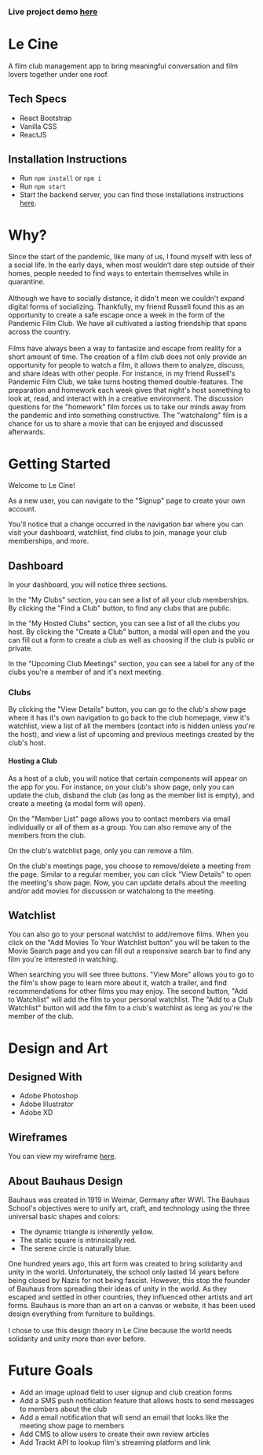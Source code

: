 <h3>Live project demo <a href="https://le-cine-frontend.herokuapp.com/" target="_blank" alt="Le Cine Demo">here</a></h3>

<h1 id="le-cine">Le Cine</h1>
A film club management app to bring meaningful conversation and film lovers together under one roof.


<h2 id="tech-specs">Tech Specs</h2>

- React Bootstrap
- Vanilla CSS
- ReactJS
<!-- - GitKraken GloBoards for project management -->

<h2 id="installation">Installation Instructions</h2>

- Run `npm install` or `npm i`
- Run `npm start`
- Start the backend server, you can find those installations instructions <a href="https://github.com/abeciana1/le-cine-backend">here</a>.

<h1 id="why">Why?</h1>
Since the start of the pandemic, like many of us, I found myself with less of a social life. In the early days, when most wouldn’t dare step outside of their homes, people needed to find ways to entertain themselves while in quarantine.
<br />
<br />
Although we have to socially distance, it didn't mean we couldn't expand digital forms of socializing. Thankfully, my friend Russell found this as an opportunity to create a safe escape once a week in the form of the Pandemic Film Club. We have all cultivated a lasting friendship that spans across the country.
<br />
<br />
Films have always been a way to fantasize and escape from reality for a short amount of time. The creation of a film club does not only provide an opportunity for people to watch a film, it allows them to analyze, discuss, and share ideas with other people. For instance, in my friend Russell's Pandemic Film Club, we take turns hosting themed double-features. The preparation and homework each week gives that night's host something to look at, read, and interact with in a creative environment. The discussion questions for the "homework" film forces us to take our minds away from the pandemic and into something constructive. The "watchalong" film is a chance for us to share a movie that can be enjoyed and discussed afterwards.

<h1 id="getting-started">Getting Started</h1>

Welcome to Le Cine!

As a new user, you can navigate to the "Signup" page to create your own account.

You'll notice that a change occurred in the navigation bar where you can visit your dashboard, watchlist, find clubs to join, manage your club memberships, and more.

<h2 id="dashboard">Dashboard</h2>

In your dashboard, you will notice three sections.

In the "My Clubs" section, you can see a list of all your club memberships. By clicking the "Find a Club" button, to find any clubs that are public.

In the "My Hosted Clubs" section, you can see a list of all the clubs you host. By clicking the "Create a Club" button, a modal will open and the you can fill out a form to create a club as well as choosing if the club is public or private.

In the "Upcoming Club Meetings" section, you can see a label for any of the clubs you're a member of and it's next meeting.

<h3>Clubs</h3>

By clicking the "View Details" button, you can go to the club's show page where it has it's own navigation to go back to the club homepage, view it's watchlist, view a list of all the members (contact info is hidden unless you're the host), and view a list of upcoming and previous meetings created by the club's host.

<h4>Hosting a Club</h4>

As a host of a club, you will notice that certain components will appear on the app for you. For instance, on your club's show page, only you can update the club, disband the club (as long as the member list is empty), and create a meeting (a modal form will open).

On the "Member List" page allows you to contact members via email individually or all of them as a group. You can also remove any of the members from the club.

On the club's watchlist page, only you can remove a film.

On the club's meetings page, you choose to remove/delete a meeting from the page. Similar to a regular member, you can click "View Details" to open the meeting's show page. Now, you can update details about the meeting and/or add movies for discussion or watchalong to the meeting.

<h2 id="watchlist">Watchlist</h2>

You can also go to your personal watchlist to add/remove films. When you click on the "Add Movies To Your Watchlist button" you will be taken to the Movie Search page and you can fill out a responsive search bar to find any film you're interested in watching.

When searching you will see three buttons. "View More" allows you to go to the film's show page to learn more about it, watch a trailer, and find recommendations for other films you may enjoy. The second button, "Add to Watchlist" will add the film to your personal watchlist. The "Add to a Club Watchlist" button will add the film to a club's watchlist as long as you're the member of the club.

<h1 id="design-art">Design and Art</h1>

<h2 id="designed-with">Designed With</h2>

- Adobe Photoshop
- Adobe Illustrator
- Adobe XD

<h2 id="wireframes">Wireframes</h2>

You can view my wireframe <a href="https://xd.adobe.com/view/c347cd9b-3254-4f38-bb39-312baee02ed4-9614/screen/8fe553df-8f31-49b9-bd79-18e607f57aaf?fullscreen" alt="Le Cine Wireframes">here</a>.

<h2 id="bauhaus">About Bauhaus Design</h2>

Bauhaus was created in 1919 in Weimar, Germany after WWI. The Bauhaus School's objectives were to unify art, craft, and technology using the three universal basic shapes and colors:

<ul>
    <li>The dynamic triangle is inherently yellow.</li>
    <li>The static square is intrinsically red.</li>
    <li>The serene circle is naturally blue.</li>
</ul>

One hundred years ago, this art form was created to bring solidarity and unity in the world. Unfortunately, the school only lasted 14 years before being closed by Nazis for not being fascist. However, this stop the founder of Bauhaus from spreading their ideas of unity in the world. As they escaped and settled in other countries, they influenced other artists and art forms. Bauhaus is more than an art on a canvas or website, it has been used design everything from furniture to buildings.
<br />
<br />
I chose to use this design theory in Le Cine because the world needs solidarity and unity more than ever before. 

<h1 id="future-goals">Future Goals</h1>

- Add an image upload field to user signup and club creation forms
- Add a SMS push notification feature that allows hosts to send messages to members about the club
- Add a email notification that will send an email that looks like the meeting show page to members
- Add CMS to allow users to create their own review articles
- Add Trackt API to lookup film's streaming platform and link